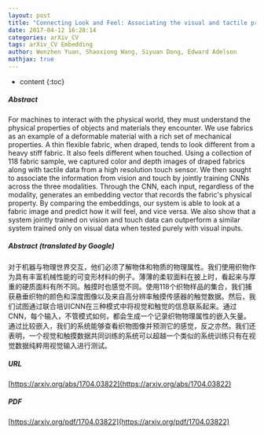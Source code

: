 ```yaml
---
layout: post
title: "Connecting Look and Feel: Associating the visual and tactile properties of physical materials"
date: 2017-04-12 16:28:14
categories: arXiv_CV
tags: arXiv_CV Embedding
author: Wenzhen Yuan, Shaoxiong Wang, Siyuan Dong, Edward Adelson
mathjax: true
---
```


* content
{:toc}

##### Abstract
For machines to interact with the physical world, they must understand the physical properties of objects and materials they encounter. We use fabrics as an example of a deformable material with a rich set of mechanical properties. A thin flexible fabric, when draped, tends to look different from a heavy stiff fabric. It also feels different when touched. Using a collection of 118 fabric sample, we captured color and depth images of draped fabrics along with tactile data from a high resolution touch sensor. We then sought to associate the information from vision and touch by jointly training CNNs across the three modalities. Through the CNN, each input, regardless of the modality, generates an embedding vector that records the fabric's physical property. By comparing the embeddings, our system is able to look at a fabric image and predict how it will feel, and vice versa. We also show that a system jointly trained on vision and touch data can outperform a similar system trained only on visual data when tested purely with visual inputs.

##### Abstract (translated by Google)
对于机器与物理世界交互，他们必须了解物体和物质的物理属性。我们使用织物作为具有丰富机械性能的可变形材料的例子。薄薄的柔软面料在披上时，看起来与厚重的硬质面料有所不同。触摸时也感觉不同。使用118个织物样品的集合，我们捕获悬垂织物的颜色和深度图像以及来自高分辨率触摸传感器的触觉数据。然后，我们试图通过联合培训CNN在三种模式中将视觉和触觉的信息联系起来。通过CNN，每个输入，不管模式如何，都会生成一个记录织物物理属性的嵌入矢量。通过比较嵌入，我们的系统能够查看织物图像并预测它的感觉，反之亦然。我们还表明，一个视觉和触摸数据共同训练的系统可以超越一个类似的系统训练只有在视觉数据纯粹用视觉输入进行测试。

##### URL
[https://arxiv.org/abs/1704.03822](https://arxiv.org/abs/1704.03822)

##### PDF
[https://arxiv.org/pdf/1704.03822](https://arxiv.org/pdf/1704.03822)

